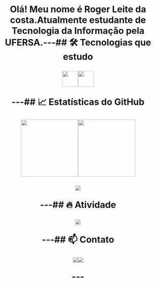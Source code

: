 <h1 align="center">Olá! Meu nome é Roger Leite da costa.Atualmente estudante de Tecnologia da Informação pela UFERSA.---## 🛠️ Tecnologias que estudo<p align="center"><img src="https://cdn.jsdelivr.net/gh/devicons/devicon/icons/python/python-original.svg" width="50" height="50" /><img src="https://cdn.jsdelivr.net/gh/devicons/devicon/icons/c/c-original.svg" width="50" height="50" /></p>---## 📈 Estatísticas do GitHub<p align="center"><img src="https://github-readme-stats.vercel.app/api?username=Rogerllc&show_icons=true&theme=transparent&hide_border=true&count_private=true" height="180em" /><img src="https://github-readme-stats.vercel.app/api/top-langs/?username=Rogerllc&layout=compact&theme=transparent&hide_border=true" height="180em" /></p><p align="center"><img src="https://github-readme-streak-stats.herokuapp.com?user=Rogerllc&theme=transparent&hide_border=true" /></p>---## 🔥 Atividade<p align="center"><img src="https://github-readme-streak-stats.herokuapp.com?user=Rogerllc&theme=tokyonight" /></p>---## 📫 Contato<p align="center"><a href="https://linkedin.com/in/." target="_blank"><img src="https://img.shields.io/badge/-LinkedIn-0077B5?style=for-the-badge&logo=linkedin&logoColor=white" /></a><a href="mailto:rogerlleite.rn@hotmail.com"><img src="https://img.shields.io/badge/-Email-D14836?style=for-the-badge&logo=outlook&logoColor=white" /></a></p>---
